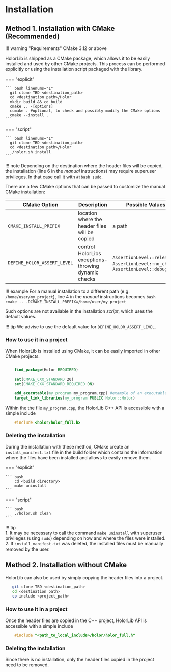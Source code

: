 # Installation


## Method 1. Installation with CMake (Recommended)
!!! warning "Requirements"
    CMake 3.12 or above

HolorLib is shipped as a CMake package, which allows it to be easily installed and used by other CMake projects. This process can be performed explicitly or using the installation script packaged with the library.


=== "explicit"

    ``` bash linenums="1"
      git clone TBD <destination_path>
      cd <destination path>/Holor
      mkdir build && cd build 
      cmake .. -[options]
      ccmake . #optional, to check and possibly modify the CMake options
      cmake --install .
    ```

=== "script"

    ``` bash linenums="1"
      git clone TBD <destination_path>
      cd <destination path>/Holor
      ./holor.sh install
    ```

!!! note
    Depending on the destination where the header files will be copied, the installation (line 6 in the _manual_ instructions) may require superuser privileges. In that case call it with `#!bash sudo`.


There are a few CMake options that can be passed to customize the manual CMake installation:

| CMake Option                  | Description                                          | Possible Values                                                                | Default                 |
| ----------------------------- | ---------------------------------------------------- |--------------------------------------------------------------------------------|-------------------------|
| `CMAKE_INSTALL_PREFIX`        | location where the header files will be copied       | a path                                                                         |`\user\local\install`    |
| `DEFINE_HOLOR_ASSERT_LEVEL`   | control HolorLibs exceptions-throwing dynamic checks | `AssertionLevel::release`, `AssertionLevel::no_checks`, `AssertionLevel::debug`|`AssertionLevel::release`|

!!! example
    For a manual installation to a different path (e.g. `/home/user/my_project`), line 4 in the _manual_ instructions becomes
    ``` bash
        cmake .. -DCMAKE_INSTALL_PREFIX=/home/user/my_project
    ```

Such options are not available in the installation _script_, which uses the default values.

!!! tip
    We advise to use the default value for `DEFINE_HOLOR_ASSERT_LEVEL`.



### How to use it in a project
When HolorLib is installed using CMake, it can be easily imported in other CMake projects.

``` cmake

    find_package(Holor REQUIRED)

    set(CMAKE_CXX_STANDARD 20)
    set(CMAKE_CXX_STANDARD_REQUIRED ON)

    add_executable(my_program my_program.cpp) #example of an executable
    target_link_libraries(my_program PUBLIC Holor::Holor)
```

Within the the file `my_program.cpp`, the HolorLib C++ API is accessible with a simple include 

``` cpp
    #include <holor/holor_full.h>
```


### Deleting the installation
During the installation with these method, CMake create an `install_manifest.txt` file in the build folder which contains the information where the files have been installed and allows to easily remove them.


=== "explicit"

    ``` bash
        cd <build directory>
        make uninstall
    ```

=== "script"

    ``` bash
        ./holor.sh clean
    ```

!!! tip   
    1. It may be necessary to call the command ``make uninstall`` with superuser privileges (using ``sudo``) depending on how and where the files were installed.
    2. If `install_manifest.txt` was deleted, the installed files must be manually removed by the user. 





## Method 2. Installation without CMake
HolorLib can also be used by simply copying the header files into a project.

``` bash
   git clone TBD <destination_path>
   cd <destination path>
   cp include <project_path>
```

### How to use it in a project
Once the header files are copied in the C++ project, HolorLib API is accessible with a simple include
``` cpp
    #include "<path_to_local_include>/holor/holor_full.h"
```


### Deleting the installation
Since there is no installation, only the header files copied in the project need to be removed.



